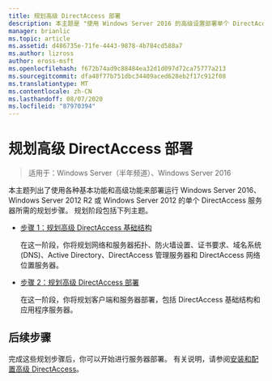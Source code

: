 ```yaml
---
title: 规划高级 DirectAccess 部署
description: 本主题是 "使用 Windows Server 2016 的高级设置部署单个 DirectAccess 服务器" 指南的一部分
manager: brianlic
ms.topic: article
ms.assetid: d486735e-71fe-4443-9878-4b784cd588a7
ms.author: lizross
author: eross-msft
ms.openlocfilehash: f672b74ad9c88484ea32d1d097d72ca75777a213
ms.sourcegitcommit: dfa48f77b751dbc34409aced628eb2f17c912f08
ms.translationtype: MT
ms.contentlocale: zh-CN
ms.lasthandoff: 08/07/2020
ms.locfileid: "87970394"
---
```

# <a name="plan-an-advanced-directaccess-deployment"></a>规划高级 DirectAccess 部署

>适用于：Windows Server（半年频道）、Windows Server 2016

本主题列出了使用各种基本功能和高级功能来部署运行 Windows Server 2016、Windows Server 2012 R2 或 Windows Server 2012 的单个 DirectAccess 服务器所需的规划步骤。 规划阶段包括下列主题。

-   [步骤 1：规划高级 DirectAccess 基础结构](da-adv-plan-s1-infrastructure.md)

    在这一阶段，你将规划网络和服务器拓扑、防火墙设置、证书要求、域名系统 (DNS)、Active Directory、DirectAccess 管理服务器和 DirectAccess 网络位置服务器。

-   [步骤 2：规划高级 DirectAccess 部署](da-adv-plan-s2-deployments.md)

    在这一阶段，你将规划客户端和服务器部署，包括 DirectAccess 基础结构和应用程序服务器。

## <a name="next-step"></a>后续步骤
完成这些规划步骤后，你可以开始进行服务器部署。 有关说明，请参阅[安装和配置高级 DirectAccess](Install-and-Configure-Advanced-DirectAccess.md)。



